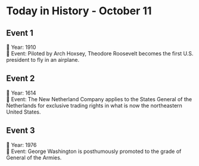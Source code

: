 # Today in History - October 11

## Event 1
📅 Year: 1910  
📝 Event: Piloted by Arch Hoxsey, Theodore Roosevelt becomes the first U.S. president to fly in an airplane.

## Event 2
📅 Year: 1614  
📝 Event: The New Netherland Company applies to the States General of the Netherlands for exclusive trading rights in what is now the northeastern United States.

## Event 3
📅 Year: 1976  
📝 Event: George Washington is posthumously promoted to the grade of General of the Armies.

